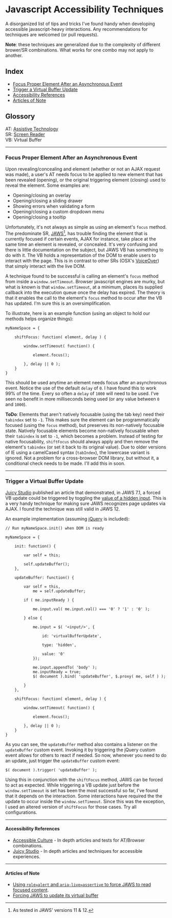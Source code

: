# Javascript Accessibility Techniques #

A disorganized list of tips and tricks I've found handy when developing accessible javascript-heavy interactions. Any recommendations for techniques are welcomed (or pull requests).

**Note**: these techniques are generalized due to the complexity of different brower/SR combinations. What works for one combo may not apply to another.

## Index ##

* [Focus Proper Element After an Asynchronous Event](#focus-element)
* [Trigger a Virtual Buffer Update](#trigger-vb-update)
* [Accessibility References](#references)
* [Articles of Note](#articles)

## Glossory ##

AT: [Assistive Technology](http://wikipedia.org/wiki/Assistive_Technology)  
SR: [Screen Reader](http://wikipedia.org/wiki/Screen_Reader)  
VB: Virtual Buffer  

---

<a name="focus-element"></a>
### Focus Proper Element After an Asynchronous Event ###

Upon revealing/concealing and element (whether or not an AJAX request was made), a user's AT needs focus to be applied to new element that has been revealed (opening), or the original triggering element (closing) used to reveal the element. Some examples are:

* Opening/closing an overlay
* Opening/closing a sliding drawer
* Showing errors when validating a form
* Opening/closing a custom dropdown menu
* Opening/closing a tooltip
    
Unfortunately, it's not always as simple as using an element's `focus` method. The predominate SR, [JAWS][][^1], has trouble finding the element that is currently focused if certain events, AJAX for instance, take place at the same time an element is revealed, or concealed. It's very confusing and there is little documentation on the subject, but JAWS VB has something to do with it. The VB holds a representation of the DOM to enable users to interact with the page. This is in contrast to other SRs (OSX's [VoiceOver][]) that simply interact with the live DOM.
  
A technique found to be successful is calling an element's `focus` method from inside a `window.setTimeout`. Browser javascript engines are murky, but what is known is that `window.setTimeout`, at a minimum, places its supplied callback into the execution queue once the delay has expired. The theory is that it enables the call to the element's `focus` method to occur after the VB has updated. I'm sure this is an oversimplification.
  
To illustrate, here is an example function (using an object to hold our methods helps organize things):

    myNameSpace = {
        
        shiftFocus: function( element, delay ) {
            
            window.setTimeout( function() {
                
                element.focus();
            
            }, delay || 0 );
        }
    }

This should be used anytime an element needs focus after an asynchronous event. Notice the use of the default `delay` of `0`. I have found this to work 99% of the time. Every so often a `delay` of `1000` will need to be used. I've seen no benefit in more milliseconds being used (or any value between `0` and `1000`).

**ToDo**: Elements that aren't natively focusable (using the tab key) need their `tabindex` set to `-1`. This makes sure the element can be programmatically focused (using the `focus` method), but preserves its non-natively focusable state. Natively focusable elements become non-natively focusable when their `tabindex` is set to `-1`, which becomes a problem. Instead of testing for native focusability, `shiftFocus` should always apply and then remove the element's `tabindex` (or set it back to its original value). Due to older versions of IE using a camelCased syntax (`tabIndex`), the lowercase variant is ignored. Not a problem for a cross-browser DOM library, but without it, a conditional check needs to be made. I'll add this in soon.

---

<a name="trigger-vb-update"></a>
### Trigger a Virtual Buffer Update ###

[Juicy Studio][] published an article that demonstrated, in JAWS 7.1, a forced VB update could be triggered by toggling the [value of a hidden input][updateBuffer]. This is a very handy technique for making sure JAWS recognizes page updates via AJAX. I found the technique was still valid in JAWS 12.
  
An example implementation (assuming [jQuery][] is included):
    
    // Run myNameSpace.init() when DOM is ready
    
    myNameSpace = {
        
        init: function() {
            
            var self = this;
            
            self.updateBuffer();
        },
        
        updateBuffer: function() {
            
            var self = this,
                me = self.updateBuffer;
            
            if ( me.inputReady ) {
                
                me.input.val( me.input.val() === '0' ? '1' : '0' );
                
            } else {
                
                me.input = $( '<input/>', {
                    
                    id: 'virtualBufferUpdate',
                    
                    type: 'hidden',
                    
                    value: '0'
                });
    
                me.input.appendTo( 'body' );
                me.inputReady = true;
                $( document ).bind( 'updateBuffer', $.proxy( me, self ) );
    
            }
        },
    
        shiftFocus: function( element, delay ) {
            
            window.setTimeout( function() {
                
                element.focus();
            
            }, delay || 0 );
        }
    }
    
As you can see, the `updateBuffer` method also contains a listener on the `updateBuffer` custom event. Invoking it by triggering the jQuery custom event allows for others to react if needed. So now, whenever you need to do an update, just trigger the `updateBuffer` custom event:

    $( document ).trigger( 'updateBuffer' );
    
Using this in conjunction with the `shiftFocus` method, JAWS can be forced to act as expected. While triggering a VB update just before the `window.setTimeout` is set has been the most successful so far, I've found that it depends on the interaction. Some interactions have required the the update to occur inside the `window.setTimeout`. Since this was the exception, I used an altered version of `shiftFocus` for those cases. Try all configurations.

---

<a name="references"></a>
#### Accessibility References ####

* [Accessible Culture][] - In depth articles and tests for AT/Browser combinations.
* [Juicy Studio][] - In depth articles and techniques for accessible experiences.

---

<a name="articles"></a>
#### Articles of Note ####

* [Using `role=alert` and `aria-live=assertive` to force JAWS to read focused content](http://www.accessibleculture.org/research-files/test-cases/aria/alert/index.html).
* [Forcing JAWS to update its virtual buffer][updateBuffer]


[^1]: As tested in JAWS' versions 11 & 12.  
  
  
[JAWS]:http://wikipedia.org/wiki/JAWS_(screen_reader)
[VoiceOver]:http://www.apple.com/accessibility/voiceover/
[jQuery]:http://jquery.com
[Juicy Studio]:http://juicystudio.com
[Accessible Culture]:http://accessibleculture.org/
[updateBuffer]:http://juicystudio.com/article/improving-ajax-applications-for-jaws-users.php

